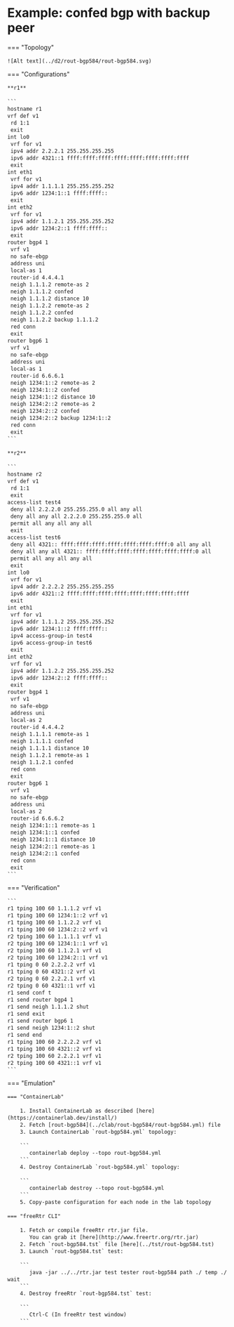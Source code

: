 # Example: confed bgp with backup peer

=== "Topology"

    ![Alt text](../d2/rout-bgp584/rout-bgp584.svg)

=== "Configurations"

    **r1**

    ```
    hostname r1
    vrf def v1
     rd 1:1
     exit
    int lo0
     vrf for v1
     ipv4 addr 2.2.2.1 255.255.255.255
     ipv6 addr 4321::1 ffff:ffff:ffff:ffff:ffff:ffff:ffff:ffff
     exit
    int eth1
     vrf for v1
     ipv4 addr 1.1.1.1 255.255.255.252
     ipv6 addr 1234:1::1 ffff:ffff::
     exit
    int eth2
     vrf for v1
     ipv4 addr 1.1.2.1 255.255.255.252
     ipv6 addr 1234:2::1 ffff:ffff::
     exit
    router bgp4 1
     vrf v1
     no safe-ebgp
     address uni
     local-as 1
     router-id 4.4.4.1
     neigh 1.1.1.2 remote-as 2
     neigh 1.1.1.2 confed
     neigh 1.1.1.2 distance 10
     neigh 1.1.2.2 remote-as 2
     neigh 1.1.2.2 confed
     neigh 1.1.2.2 backup 1.1.1.2
     red conn
     exit
    router bgp6 1
     vrf v1
     no safe-ebgp
     address uni
     local-as 1
     router-id 6.6.6.1
     neigh 1234:1::2 remote-as 2
     neigh 1234:1::2 confed
     neigh 1234:1::2 distance 10
     neigh 1234:2::2 remote-as 2
     neigh 1234:2::2 confed
     neigh 1234:2::2 backup 1234:1::2
     red conn
     exit
    ```

    **r2**

    ```
    hostname r2
    vrf def v1
     rd 1:1
     exit
    access-list test4
     deny all 2.2.2.0 255.255.255.0 all any all
     deny all any all 2.2.2.0 255.255.255.0 all
     permit all any all any all
     exit
    access-list test6
     deny all 4321:: ffff:ffff:ffff:ffff:ffff:ffff:ffff:0 all any all
     deny all any all 4321:: ffff:ffff:ffff:ffff:ffff:ffff:ffff:0 all
     permit all any all any all
     exit
    int lo0
     vrf for v1
     ipv4 addr 2.2.2.2 255.255.255.255
     ipv6 addr 4321::2 ffff:ffff:ffff:ffff:ffff:ffff:ffff:ffff
     exit
    int eth1
     vrf for v1
     ipv4 addr 1.1.1.2 255.255.255.252
     ipv6 addr 1234:1::2 ffff:ffff::
     ipv4 access-group-in test4
     ipv6 access-group-in test6
     exit
    int eth2
     vrf for v1
     ipv4 addr 1.1.2.2 255.255.255.252
     ipv6 addr 1234:2::2 ffff:ffff::
     exit
    router bgp4 1
     vrf v1
     no safe-ebgp
     address uni
     local-as 2
     router-id 4.4.4.2
     neigh 1.1.1.1 remote-as 1
     neigh 1.1.1.1 confed
     neigh 1.1.1.1 distance 10
     neigh 1.1.2.1 remote-as 1
     neigh 1.1.2.1 confed
     red conn
     exit
    router bgp6 1
     vrf v1
     no safe-ebgp
     address uni
     local-as 2
     router-id 6.6.6.2
     neigh 1234:1::1 remote-as 1
     neigh 1234:1::1 confed
     neigh 1234:1::1 distance 10
     neigh 1234:2::1 remote-as 1
     neigh 1234:2::1 confed
     red conn
     exit
    ```

=== "Verification"

    ```
    r1 tping 100 60 1.1.1.2 vrf v1
    r1 tping 100 60 1234:1::2 vrf v1
    r1 tping 100 60 1.1.2.2 vrf v1
    r1 tping 100 60 1234:2::2 vrf v1
    r2 tping 100 60 1.1.1.1 vrf v1
    r2 tping 100 60 1234:1::1 vrf v1
    r2 tping 100 60 1.1.2.1 vrf v1
    r2 tping 100 60 1234:2::1 vrf v1
    r1 tping 0 60 2.2.2.2 vrf v1
    r1 tping 0 60 4321::2 vrf v1
    r2 tping 0 60 2.2.2.1 vrf v1
    r2 tping 0 60 4321::1 vrf v1
    r1 send conf t
    r1 send router bgp4 1
    r1 send neigh 1.1.1.2 shut
    r1 send exit
    r1 send router bgp6 1
    r1 send neigh 1234:1::2 shut
    r1 send end
    r1 tping 100 60 2.2.2.2 vrf v1
    r1 tping 100 60 4321::2 vrf v1
    r2 tping 100 60 2.2.2.1 vrf v1
    r2 tping 100 60 4321::1 vrf v1
    ```

=== "Emulation"

    === "ContainerLab"

        1. Install ContainerLab as described [here](https://containerlab.dev/install/)  
        2. Fetch [rout-bgp584](../clab/rout-bgp584/rout-bgp584.yml) file  
        3. Launch ContainerLab `rout-bgp584.yml` topology:  

        ```
           containerlab deploy --topo rout-bgp584.yml  
        ```
        4. Destroy ContainerLab `rout-bgp584.yml` topology:  

        ```
           containerlab destroy --topo rout-bgp584.yml  
        ```
        5. Copy-paste configuration for each node in the lab topology

    === "freeRtr CLI"

        1. Fetch or compile freeRtr rtr.jar file.  
           You can grab it [here](http://www.freertr.org/rtr.jar)  
        2. Fetch `rout-bgp584.tst` file [here](../tst/rout-bgp584.tst)  
        3. Launch `rout-bgp584.tst` test:  

        ```
           java -jar ../../rtr.jar test tester rout-bgp584 path ./ temp ./ wait
        ```
        4. Destroy freeRtr `rout-bgp584.tst` test:  

        ```
           Ctrl-C (In freeRtr test window)
        ```

